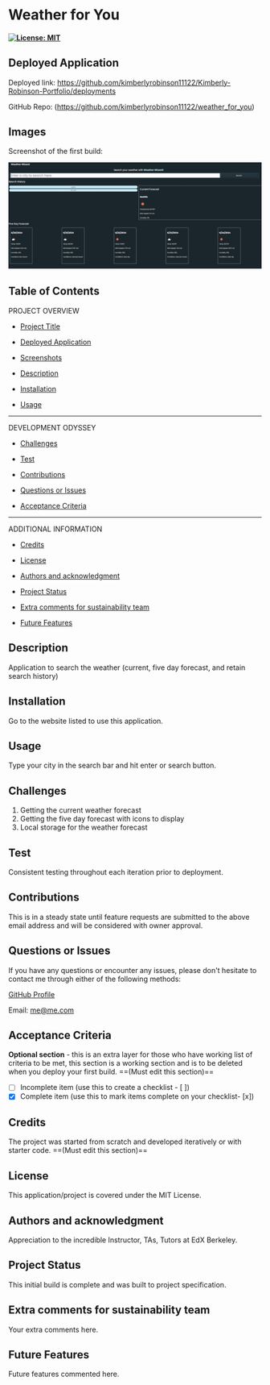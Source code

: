 # Weather for You

#### [![License: MIT](https://img.shields.io/badge/License-MIT-yellow.svg)](https://opensource.org/licenses/MIT) 

## Deployed Application

Deployed link: https://github.com/kimberlyrobinson11122/Kimberly-Robinson-Portfolio/deployments

GitHub Repo: (https://github.com/kimberlyrobinson11122/weather_for_you)

## Images

Screenshot of the first build:

![screen shot of initial build](./assets/images/Weather%20App%20Page.jpg)

## Table of Contents

PROJECT OVERVIEW

- [Project Title](#project-title-top)

- [Deployed Application](#deployed-application)

- [Screenshots](#images)

- [Description](#description)

- [Installation](#installation)

- [Usage](#usage)

---------------------

DEVELOPMENT ODYSSEY

- [Challenges](#challenges)

- [Test](#credits)

- [Contributions](#contributions)

- [Questions or Issues](#questions-issues)

- [Acceptance Criteria](#acceptance-criteria)

---------------------

ADDITIONAL INFORMATION

- [Credits](#credits)

- [License](#license)

- [Authors and acknowledgment](#authors-and-acknowledgment)

- [Project Status](#project-status)

- [Extra comments for sustainability team](#extra-comments-for-sustainability-team)

- [Future Features](#future-features)


## Description
Application to search the weather (current, five day forecast, and retain search history)


## Installation
Go to the website listed to use this application. 


## Usage
Type your city in the search bar and hit enter or search button. 


## Challenges

1. Getting the current weather forecast
2. Getting the five day forecast with icons to display
3. Local storage for the weather forecast

## Test


Consistent testing throughout each iteration prior to deployment. 

## Contributions


This is in a steady state until feature requests are submitted to the above email address and will be considered with owner approval.

## Questions or Issues
If you have any questions or encounter any issues, please don't hesitate to contact me through either of the following methods:

[GitHub Profile](https://github.com/kimberlyrobinson11122)

Email: me@me.com

## Acceptance Criteria
**Optional section** - this is an extra layer for those who have working list of criteria to be met, this section is a working section and is to be deleted when you deploy your first build. ==(Must edit this section)==

- [ ] Incomplete item  (use this to create a checklist - [ ])
- [x] Complete item (use this to mark items complete on your checklist- [x])

## Credits
The project was started from scratch and developed iteratively or with starter code. ==(Must edit this section)==

## License
This application/project is covered under the MIT License.

## Authors and acknowledgment
Appreciation to the incredible Instructor, TAs, Tutors at EdX Berkeley.

## Project Status
This initial build is complete and was built to project specification.

## Extra comments for sustainability team
Your extra comments here.

## Future Features
Future features commented here.